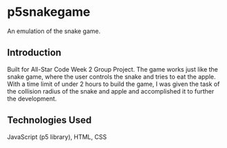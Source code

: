 # p5snakegame
An emulation of the snake game.

## Introduction
Built for All-Star Code Week 2 Group Project. The game works just like the snake game, where the user controls the snake and tries to eat the apple. With a time limit of under 2 hours to build the game, I was given the task of the collision radius of the snake and apple and accomplished it to further the development.

## Technologies Used

JavaScript (p5 library), HTML, CSS
